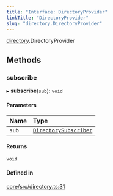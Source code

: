 ```yaml
---
title: "Interface: DirectoryProvider"
linkTitle: "DirectoryProvider"
slug: "directory.DirectoryProvider"
---
```


[directory](../../modules/directory).DirectoryProvider

## Methods

### subscribe

▸ **subscribe**(`sub`): `void`

#### Parameters

| Name  | Type                                                      |
| :---- | :-------------------------------------------------------- |
| `sub` | [`DirectorySubscriber`](../directory.DirectorySubscriber) |

#### Returns

`void`

#### Defined in

[core/src/directory.ts:31](https://github.com/padloc/padloc/blob/b00eb4fd/packages/core/src/directory.ts#L31)

